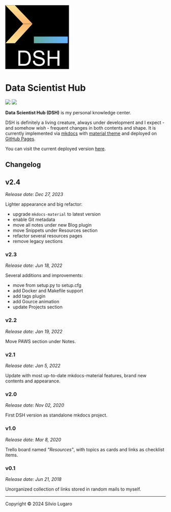 <img src="./docs/assets/dsh_minimal.png" width="200"/>

# Data Scientist Hub

![](https://img.shields.io/github/last-commit/a-slice-of-py/data-scientist-hub)
![](https://img.shields.io/github/commits-since/a-slice-of-py/data-scientist-hub/latest)

**Data Scientist Hub (DSH)** is my personal knowledge center.

DSH is definitely a living creature, always under development and I expect - and somehow _wish_ - frequent changes in both contents and shape.
It is currently implemented via [mkdocs](https://www.mkdocs.org/) with [material theme](https://squidfunk.github.io/mkdocs-material/) and deployed on [GitHub Pages](https://pages.github.com/).

You can visit the current deployed version [here](http://a-slice-of-py.github.io/data-scientist-hub/).

## Changelog

## v2.4

_Release date: Dec 27, 2023_

Lighter appearance and big refactor:

- upgrade `mkdocs-material` to latest version
- enable Git metadata
- move all notes under new Blog plugin
- move Snippets under Resources section
- refactor several resources pages
- remove legacy sections

### v2.3

_Release date: Jun 18, 2022_

Several additions and improvements:

- move from setup.py to setup.cfg
- add Docker and Makefile support
- add tags plugin
- add Gource animation
- update Projects section

### v2.2

_Release date: Jan 19, 2022_

Move PAWS section under Notes.

### v2.1

_Release date: Jan 5, 2022_

Update with most up-to-date mkdocs-material features, brand new contents and appearance.

### v2.0

_Release date: Nov 02, 2020_

First DSH version as standalone mkdocs project.

### v1.0

_Release date: Mar 8, 2020_

Trello board named _"Resources"_, with topics as cards and links as checklist items.

### v0.1

_Release date: Jun 21, 2018_

Unorganized collection of links stored in random mails to myself.

---

Copyright &copy; 2024 Silvio Lugaro
